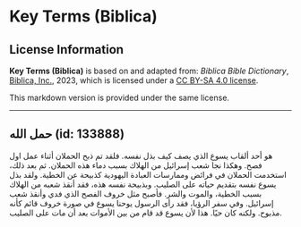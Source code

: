 # Key Terms (Biblica)

## License Information

**Key Terms (Biblica)** is based on and adapted from: _Biblica Bible Dictionary_, [Biblica, Inc.](https://www.biblica.com/), 2023, which is licensed under a [CC BY-SA 4.0 license](https://creativecommons.org/licenses/by-sa/4.0/legalcode.en).

This markdown version is provided under the same license.



--------------------------------

## حمل الله (id: 133888)

هو أحد ألقاب يسوع الذي يصف كيف بذل نفسه. فلقد تم ذبح الحملان أثناء عمل اول فصح. وهكذا نجا شعب إسرائيل من الهلاك بسبب دماء هذه الحملان. ثم بعد ذلك، استخدمت الحملان في فرائض وممارسات العبادة اليهودية كذبيحة عن الخطية. ولقد بذل يسوع نفسه بتقديم حياته على الصليب. وبذبيحة نفسه هذه، فقد أنقذ شعبه من الهلاك بسبب الخطية، والموت والشر. فأصبح مثل خروف الفصح الذي فدي وأنقذ شعب إسرائيل. وفي سفر الرؤيا، فقد رأى الرسول يوحنا يسوع في صورة خروف قائم كأنه مذبوح. ولكنه كان حيًا. هذا لأن يسوع قد قام من بين الأموات بعد أن مات على الصليب.


